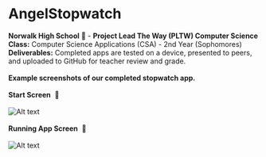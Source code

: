 # AngelStopwatch
<b>Norwalk High School</b> :school: - <b>Project Lead The Way (PLTW) Computer Science</b><br>
<b>Class:</b> Computer Science Applications (CSA) - 2nd Year (Sophomores)<br>
<b>Deliverables:</b> Completed apps are tested on a device, presented to peers, and uploaded to GitHub for teacher review and grade.   
<br>
<b>Example screenshots of our completed stopwatch app.</b><br><br>
<b>Start Screen</b>&nbsp;&nbsp;:chicken:<br><br>
![Alt text](https://github.com/vpluma/stopwatch/blob/master/screenshots/startscreen.PNG "Stopwatch Start Screen")
<br><br>
<b>Running App Screen</b>&nbsp;&nbsp;:snail:<br><br>
![Alt text](https://github.com/vpluma/stopwatch/blob/master/screenshots/runningscreen.PNG "Running App Screen")
